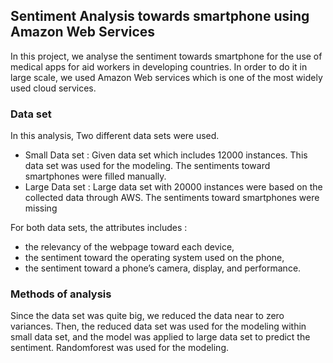 ## Sentiment Analysis towards smartphone using Amazon Web Services

In this project, we analyse the sentiment towards smartphone for the use of medical apps for aid workers in developing countries. 
In order to do it in large scale, we used Amazon Web services which is one of the most widely used cloud services.

### Data set
In this analysis, Two different data sets were used. 
- Small Data set :
Given data set which includes 12000 instances. This data set was used for the modeling. 
The sentiments toward smartphones were filled manually. 
- Large Data set :
Large data set with 20000 instances were based on the collected data through AWS.
The sentiments toward smartphones were missing

For both data sets, the attributes includes : 
- the relevancy of the webpage toward each device, 
- the sentiment toward the operating system used on the phone, 
- the sentiment toward a phone’s camera, display, and performance. 


### Methods of analysis
Since the data set was quite big, we reduced the data near to zero variances. 
Then, the reduced data set was used for the modeling within small data set, and the model was applied to large data set to predict the sentiment. 
Randomforest was used for the modeling.
